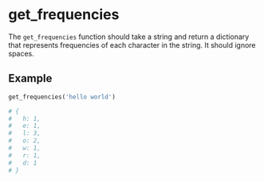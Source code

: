 # get_frequencies

The `get_frequencies` function should take a string and return a dictionary that represents frequencies of each character in the string. It should ignore spaces.

## Example

```py
get_frequencies('hello world')

# {
#   h: 1,
#   e: 1,
#   l: 3,
#   o: 2,
#   w: 1,
#   r: 1,
#   d: 1
# }

```
